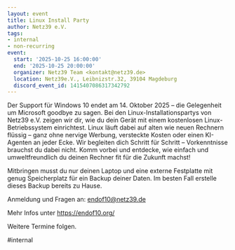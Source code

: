 ```yaml
---
layout: event
title: Linux Install Party
author: Netz39 e.V.
tags:
- internal
- non-recurring
event:
  start: '2025-10-25 16:00:00'
  end: '2025-10-25 20:00:00'
  organizer: Netz39 Team <kontakt@netz39.de>
  location: Netz39e.V., Leibnizstr.32, 39104 Magdeburg
  discord_event_id: 1415407086317342792
---
```

Der Support für Windows 10 endet am 14. Oktober 2025 – die Gelegenheit um Microsoft goodbye zu sagen. Bei den Linux-Installationspartys von Netz39 e.V. zeigen wir dir, wie du dein Gerät mit einem kostenlosen Linux-Betriebssystem einrichtest. Linux läuft dabei auf alten wie neuen Rechnern flüssig – ganz ohne nervige Werbung, versteckte Kosten oder einen KI-Agenten an jeder Ecke. Wir begleiten dich Schritt für Schritt – Vorkenntnisse brauchst du dabei nicht. Komm vorbei und entdecke, wie einfach und umweltfreundlich du deinen Rechner fit für die Zukunft machst!

Mitbringen musst du nur deinen Laptop und eine externe Festplatte mit genug Speicherplatz für ein Backup deiner Daten. Im besten Fall erstelle dieses Backup bereits zu Hause.

Anmeldung und Fragen an: endof10@netz39.de

Mehr Infos unter https://endof10.org/

Weitere Termine folgen.

#internal